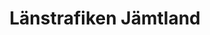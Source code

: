 ---
title: "Länstrafiken Jämtland"
link: "https://ltr.se/"
image: "/media/2024/09/logo_jamtland_lanstrafik.webp"
---